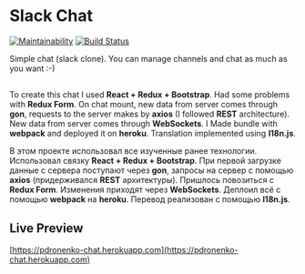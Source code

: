 # Slack Chat

[![Maintainability](https://api.codeclimate.com/v1/badges/97657df9231822672195/maintainability)](https://codeclimate.com/github/pdronenko/frontend-project-lvl4/maintainability)
[![Build Status](https://travis-ci.org/pdronenko/slack-chat.svg?branch=master)](https://travis-ci.org/pdronenko/slack-chat)

Simple chat (slack clone). You can manage channels and chat as much as you want :-)

##

To create this chat I used **React + Redux + Bootstrap**. Had some problems with **Redux Form**. On chat mount, new data from server comes through **gon**, requests to the server makes by **axios** (I followed **REST** architecture). New data from server comes through **WebSockets**. I Made bundle with **webpack** and deployed it on **heroku**. Translation implemented using **I18n.js**.

В этом проекте использовал все изученные ранее технологии.
Использовал связку **React + Redux + Bootstrap**. При первой загрузке данные с сервера поступают через **gon**, запросы на сервер с помощью **axios** (придерживался **REST** архитектуры). Пришлось повозиться с **Redux Form**. Изменения приходят через **WebSockets**. Деплоил всё с помощью **webpack** на **heroku**.  Перевод реализован с помощью **I18n.js**.

## Live Preview
[https://pdronenko-chat.herokuapp.com](https://pdronenko-chat.herokuapp.com)

